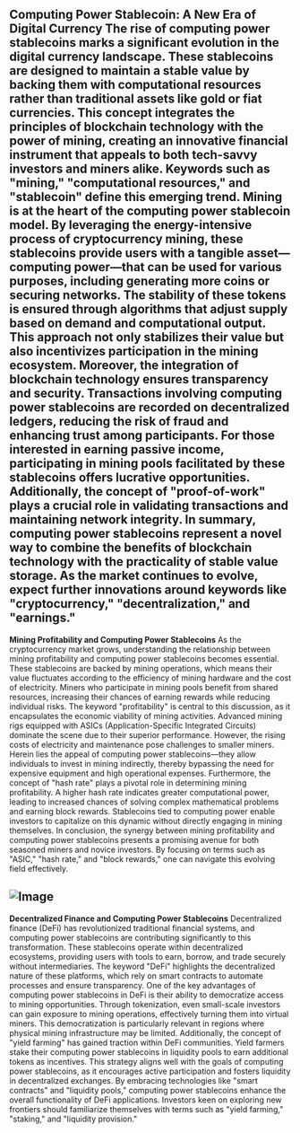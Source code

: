 **Computing Power Stablecoin: A New Era of Digital Currency**
The rise of computing power stablecoins marks a significant evolution in the digital currency landscape. These stablecoins are designed to maintain a stable value by backing them with computational resources rather than traditional assets like gold or fiat currencies. This concept integrates the principles of blockchain technology with the power of mining, creating an innovative financial instrument that appeals to both tech-savvy investors and miners alike. Keywords such as "mining," "computational resources," and "stablecoin" define this emerging trend.
Mining is at the heart of the computing power stablecoin model. By leveraging the energy-intensive process of cryptocurrency mining, these stablecoins provide users with a tangible asset—computing power—that can be used for various purposes, including generating more coins or securing networks. The stability of these tokens is ensured through algorithms that adjust supply based on demand and computational output. This approach not only stabilizes their value but also incentivizes participation in the mining ecosystem.
Moreover, the integration of blockchain technology ensures transparency and security. Transactions involving computing power stablecoins are recorded on decentralized ledgers, reducing the risk of fraud and enhancing trust among participants. For those interested in earning passive income, participating in mining pools facilitated by these stablecoins offers lucrative opportunities. Additionally, the concept of "proof-of-work" plays a crucial role in validating transactions and maintaining network integrity.
In summary, computing power stablecoins represent a novel way to combine the benefits of blockchain technology with the practicality of stable value storage. As the market continues to evolve, expect further innovations around keywords like "cryptocurrency," "decentralization," and "earnings."
---
**Mining Profitability and Computing Power Stablecoins**
As the cryptocurrency market grows, understanding the relationship between mining profitability and computing power stablecoins becomes essential. These stablecoins are backed by mining operations, which means their value fluctuates according to the efficiency of mining hardware and the cost of electricity. Miners who participate in mining pools benefit from shared resources, increasing their chances of earning rewards while reducing individual risks. 
The keyword "profitability" is central to this discussion, as it encapsulates the economic viability of mining activities. Advanced mining rigs equipped with ASICs (Application-Specific Integrated Circuits) dominate the scene due to their superior performance. However, the rising costs of electricity and maintenance pose challenges to smaller miners. Herein lies the appeal of computing power stablecoins—they allow individuals to invest in mining indirectly, thereby bypassing the need for expensive equipment and high operational expenses.
Furthermore, the concept of "hash rate" plays a pivotal role in determining mining profitability. A higher hash rate indicates greater computational power, leading to increased chances of solving complex mathematical problems and earning block rewards. Stablecoins tied to computing power enable investors to capitalize on this dynamic without directly engaging in mining themselves.
In conclusion, the synergy between mining profitability and computing power stablecoins presents a promising avenue for both seasoned miners and novice investors. By focusing on terms such as "ASIC," "hash rate," and "block rewards," one can navigate this evolving field effectively.

![Image](https://github.com/user-attachments/assets/4a25d116-2220-4385-b08e-f287af8fcbc4)
--- 
**Decentralized Finance and Computing Power Stablecoins**
Decentralized finance (DeFi) has revolutionized traditional financial systems, and computing power stablecoins are contributing significantly to this transformation. These stablecoins operate within decentralized ecosystems, providing users with tools to earn, borrow, and trade securely without intermediaries. The keyword "DeFi" highlights the decentralized nature of these platforms, which rely on smart contracts to automate processes and ensure transparency.
One of the key advantages of computing power stablecoins in DeFi is their ability to democratize access to mining opportunities. Through tokenization, even small-scale investors can gain exposure to mining operations, effectively turning them into virtual miners. This democratization is particularly relevant in regions where physical mining infrastructure may be limited.
Additionally, the concept of "yield farming" has gained traction within DeFi communities. Yield farmers stake their computing power stablecoins in liquidity pools to earn additional tokens as incentives. This strategy aligns well with the goals of computing power stablecoins, as it encourages active participation and fosters liquidity in decentralized exchanges.
By embracing technologies like "smart contracts" and "liquidity pools," computing power stablecoins enhance the overall functionality of DeFi applications. Investors keen on exploring new frontiers should familiarize themselves with terms such as "yield farming," "staking," and "liquidity provision."
